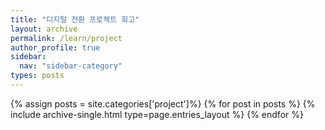 ```yaml
---
title: "디지털 전환 프로젝트 회고"
layout: archive
permalink: /learn/project
author_profile: true
sidebar:
  nav: "sidebar-category"
types: posts
---
```


{% assign posts = site.categories['project']%}
{% for post in posts %}
  {% include archive-single.html type=page.entries_layout %}
{% endfor %}
